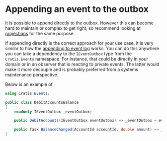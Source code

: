 # Appending an event to the outbox

It is possible to append directly to the outbox. However this can become hard to maintain or complex
to get right, so recommend looking at [projections](./projecting-to-outbox.md) for the same purpose.

If appending directly is the correct approach for your use case, it is very similar to how
the [appending to event log](./appending-an-event-to-event-log.md) works. You can do this anywhere you
can take a dependency to the `IEventOutbox` type from the `Cratis.Events` namespace.
For instance, that could be directly in your domain or in an observer that is reacting to private events.
The latter would make it more decouple and is probably preferred from a systems maintenance perspective.

Below is an example of

```csharp
using Cratis.Events;

public class DebitAccountsBalance
{
    readonly IEventOutbox _eventOutbox;

    public DebitAccounts(IEventOutbox eventOutbox) => _eventOutbox = eventOutbox;

    public Task BalanceChanged(AccountId accountId, double amount) => _eventOutbox.Append(context.EventSourceId, new AccountBalance(Name, Owner));
}
```
